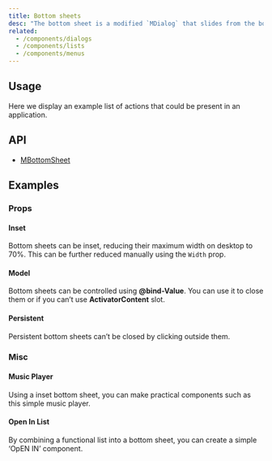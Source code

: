 ```yaml
---
title: Bottom sheets
desc: "The bottom sheet is a modified `MDialog` that slides from the bottom of the screen, similar to a `MBottomNavigation`. Whereas a bottom navigation component is for buttons and specific application level actions, a bottom sheet can contain anything."
related:
  - /components/dialogs
  - /components/lists
  - /components/menus
---
```


## Usage

Here we display an example list of actions that could be present in an application.

<bottom-sheets-usage></bottom-sheets-usage>

## API

- [MBottomSheet](/api/MBottomSheet)

## Examples

### Props

#### Inset

Bottom sheets can be inset, reducing their maximum width on desktop to 70%. This can be further reduced manually using the `Width` prop.

<example file="" />

#### Model

Bottom sheets can be controlled using **@bind-Value**. You can use it to close them or if you can’t use **ActivatorContent** slot.

<example file="" />

#### Persistent

Persistent bottom sheets can’t be closed by clicking outside them.

<example file="" />

### Misc

#### Music Player

Using a inset bottom sheet, you can make practical components such as this simple music player.

<example file="" />

#### Open In List

By combining a functional list into a bottom sheet, you can create a simple ‘OpEN IN’ component.

<example file="" />



